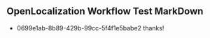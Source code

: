 ## OpenLocalization Workflow Test MarkDown
* 0699e1ab-8b89-429b-99cc-5f4f1e5babe2 thanks!

<!--HONumber=Aug16_HO1-->


